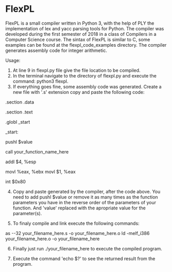# FlexPL
FlexPL is a small compiler written in Python 3, with the help of PLY the implementation of lex and yacc parsing tools for Python.
The compiler was developed during the first semester of 2018 in a class of Compilers in a Computer Science course.
The sintax of FlexPL is similar to C, some examples can be found at the flexpl_code_examples directory. The compiler generates
assembly code for integer arithmetic. 

Usage: 

1. At line 9 in flexpl.py file give the file location to be compiled.
2. In the terminal navigate to the directory of flexpl.py and execute the command: python3 flexpl.
3. If everything goes fine, some assembly code was generated. Create a new file with '.s' extension 
copy and paste the following code:

.section .data

.section .text

.globl _start

_start:

pushl $value

call your_function_name_here

addl $4, %esp
  
movl %eax, %ebx
movl $1, %eax

int $0x80

4. Copy and paste generated by the compiler, after the code above.
You need to add pushl $value or remove it as many times as the function parameters you have in the reverse order
of the parameters of your function. And 'value' replaced with the apropriate value for the parameter(s).

5. To finaly compile and link execute the following commands: 

as --32  your_filename_here.s -o your_filename_here.o
ld -melf_i386 your_filename_here.o -o your_filename_here

6. Finally just run ./your_filename_here to execute the compiled program.

7. Execute the command 'echo $?' to see the returned result from the program.
